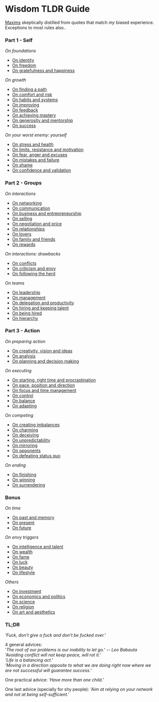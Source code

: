 # Wisdom TLDR Guide

[Maxims](https://en.wikipedia.org/wiki/Maxim_(philosophy)) skeptically distilled from quotes that match *my* biased experience.<br>
Exceptions to most rules also..


### Part 1 - Self


*On foundations*
- [On identity](1-self.md)
- [On freedom](1-self.md#on-freedom)
- [On gratefulness and happiness](1-self.md#on-gratefulness-and-happiness)

*On growth*
- [On finding a path](1-self.md#on-finding-a-path)
- [On comfort and risk](1-self.md#on-comfort-and-risk)
- [On habits and systems](1-self.md#on-habits-and-systems)
- [On improving](1-self.md#on-improving)
- [On feedback](1-self.md#on-feedback)
- [On achieving mastery](1-self.md#on-achieving-mastery)
- [On generosity and mentorship](1-self.md#on-generosity-and-mentorship)
- [On success](1-self.md#on-success)

*On your worst enemy: yourself*
- [On stress and health](1-self.md#on-stress-and-health)
- [On limits, resistance and motivation](1-self.md#on-limits-resistance-and-motivation)
- [On fear, anger and excuses](1-self.md#on-fear-anger-and-excuses)
- [On mistakes and failure](1-self.md#on-mistakes-and-failure)
- [On shame](1-self.md#on-shame)
- [On confidence and validation](1-self.md#on-confidence-and-validation)


### Part 2 - Groups


*On interactions*
- [On networking](2-groups.md)
- [On communication](2-groups.md#on-communication)
- [On business and entrepreneurship](2-groups.md#on-business-and-entrepreneurship)
- [On selling](2-groups.md#on-selling)
- [On negotiation and price](2-groups.md#on-negotiation-and-price)
- [On relationships](2-groups.md#on-relationships)
- [On lovers](2-groups.md#on-lovers)
- [On family and friends](2-groups.md#on-family-and-friends)
- [On rewards](2-groups.md#on-rewards) 

*On interactions: drawbacks*
- [On conflicts](2-groups.md#on-conflicts)
- [On criticism and envy](2-groups.md#on-criticism-and-envy)
- [On following the herd](2-groups.md#on-following-the-herd)

*On teams*
- [On leadership](2-groups.md#on-leadership)
- [On management](2-groups.md#on-management)
- [On delegation and productivity](2-groups.md#on-delegation-and-productivity)
- [On hiring and keeping talent](2-groups.md#on-hiring-and-keeping-talent)
- [On being hired](2-groups.md#on-being-hired)
- [On hierarchy](2-groups.md#on-hierarchy)


### Part 3 - Action


*On preparing action*
- [On creativity, vision and ideas](3-action.md)
- [On analysis](3-action.md#on-analysis)
- [On planning and decision making](3-action.md#on-planning-and-decision-making)

*On executing*
- [On starting, right time and procrastination](3-action.md#on-starting-right-time-and-procrastination)
- [On pace, position and direction](3-action.md#on-pace-position-and-direction)
- [On focus and time management](3-action.md#on-focus-and-time-management)
- [On control](3-action.md#on-control)
- [On balance](3-action.md#on-balance)
- [On adapting](3-action.md#on-adapting)

*On competing*
- [On creating imbalances](3-action.md#on-creating-imbalances)
- [On charming](3-action.md#on-charming)
- [On deceiving](3-action.md#on-deceiving)
- [On unpredictability](3-action.md#on-unpredictability)
- [On mirroring](3-action.md#on-mirroring)
- [On opponents](3-action.md#on-opponents)
- [On defeating status quo](3-action.md#on-defeating-status-quo)

*On ending*
- [On finishing](3-action.md#on-finishing)
- [On winning](3-action.md#on-winning)
- [On surrendering](3-action.md#on-surrendering)


### Bonus


*On time*
- [On past and memory](bonus.md)
- [On present](bonus.md#on-present)
- [On future](bonus.md#on-future)

*On envy triggers*
- [On intelligence and talent](bonus.md#on-intelligence-and-talent)
- [On wealth](bonus.md#on-wealth)
- [On fame](bonus.md#on-fame)
- [On luck](bonus.md#on-luck)
- [On beauty](bonus.md#on-beauty)
- [On lifestyle](bonus.md#on-lifestyle)

*Others*
- [On investment](bonus.md#on-investment)
- [On economics and politics](bonus.md#on-economics-and-politics)
- [On science](bonus.md#on-science)
- [On religion](bonus.md#on-religion)
- [On art and aesthetics](bonus.md#on-art-and-aesthetics)


### TL;DR 

*'Fuck, don't give a fuck and don't be fucked over.'*

4 general advices:<br>
*'The root of our problems is our inability to let go.' -- Leo Babauta*<br>
*'Avoiding conflict will not keep peace, will rot it.'*<br>
*'Life is a balancing act.'*<br>
*'Moving in a direction opposite to what we are doing right now where we are not successful will guarantee success.'*<br>

One practical advice: *'Have more than one child.'*

One last advice (specially for shy people): *'Aim at relying on your network and not at being self-sufficient.'*